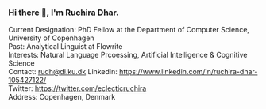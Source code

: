 ### Hi there 👋, I'm Ruchira Dhar.

<!--
**ruchiradhar/ruchiradhar** is a ✨ _special_ ✨ repository because its `README.md` (this file) appears on your GitHub profile.

Here are some ideas to get you started:

- 🔭 I’m currently working on ...
- 🌱 I’m currently learning ...
- 👯 I’m looking to collaborate on ...
- 🤔 I’m looking for help with ...
- 💬 Ask me about ...
- 📫 How to reach me: ...
- 😄 Pronouns: ...
- ⚡ Fun fact: ...
-->
Current Designation: PhD Fellow at the Department of Computer Science, University of Copenhagen  
Past: Analytical Linguist at Flowrite  
Interests: Natural Language Prcoessing, Artificial Intelligence & Cognitive Science  
Contact: rudh@di.ku.dk 
Linkedin: https://www.linkedin.com/in/ruchira-dhar-105427122/  
Twitter: https://twitter.com/eclecticruchira  
Address: Copenhagen, Denmark

